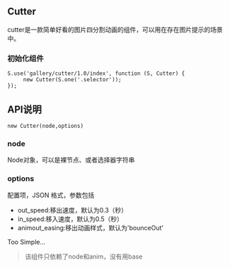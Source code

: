 ## Cutter

cutter是一款简单好看的图片四分割动画的组件，可以用在存在图片提示的场景中。

### 初始化组件

    S.use('gallery/cutter/1.0/index', function (S, Cutter) {
         new Cutter(S.one('.selector'));
    });

## API说明

`new Cutter(node,options)`

### node

Node对象，可以是裸节点、或者选择器字符串

### options

配置项，JSON 格式，参数包括

- out_speed:移出速度，默认为0.3（秒）
- in_speed:移入速度，默认为0.5（秒）
- animout_easing:移出动画样式，默认为'bounceOut'

Too Simple...

> 该组件只依赖了node和anim，没有用base
